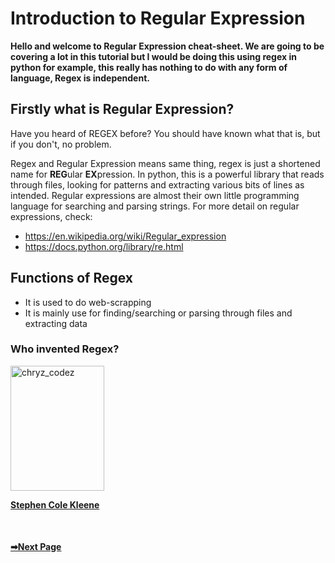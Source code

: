 # Introduction to Regular Expression

<b>Hello and welcome to Regular Expression cheat-sheet. We are going to be covering a lot in this tutorial but I would be doing this using regex in python for example, this really has nothing to do with any form of language, Regex is independent.</b>

## Firstly what is Regular Expression?

Have you heard of REGEX before? You should have known what that is, but if you don't, no problem.

Regex and Regular Expression means same thing, regex is just a shortened name for **REG**ular **EX**pression. In python, this is a powerful library that reads through files, looking for patterns and extracting
various bits of lines as intended. Regular expressions are almost their own little programming language for searching
and parsing strings.
For more detail on regular expressions, check:
- https://en.wikipedia.org/wiki/Regular_expression
- https://docs.python.org/library/re.html


## Functions of Regex
- It is used to do web-scrapping
- It is mainly use for finding/searching or parsing through files and extracting data

### Who invented Regex?
<a href="https://www.britannica.com/biography/Stephen-Cole-Kleene#:~:text=Stephen%20Cole%20Kleene%2C%20(born%20Jan,foundations%20of%20theoretical%20computer%20science." target="blank"><img align="center" src="https://upload.wikimedia.org/wikipedia/commons/1/1c/Kleene.jpg" alt="chryz_codez" height="200" width="150" /></a> 

<strong><a href="https://www.britannica.com/biography/Stephen-Cole-Kleene#:~:text=Stephen%20Cole%20Kleene%2C%20(born%20Jan,foundations%20of%20theoretical%20computer%20science.">Stephen Cole Kleene</a></strong></br>

<br><b><h4 align="left"><a href="https://github.com/chryz-hub/top-languages-cheat/blob/master/the-cheat-sheet/regular-expression-cheat/regex-cheats.md">➡Next Page</a></b></br>

